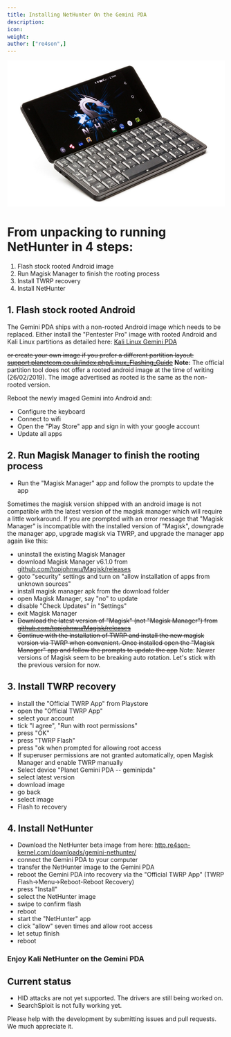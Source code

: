 ```yaml
---
title: Installing NetHunter On the Gemini PDA
description:
icon:
weight:
author: ["re4son",]
---
```


![](NetHunter-Gemini_tiny.png)

# From unpacking to running NetHunter in 4 steps:

1. Flash stock rooted Android image
2. Run Magisk Manager to finish the rooting process
3. Install TWRP recovery
4. Install NetHunter

## 1. Flash stock rooted Android

The Gemini PDA ships with a non-rooted Android image which needs to be replaced.
Either install the "Pentester Pro" image with rooted Android and Kali Linux partitions as detailed here: [Kali Linux Gemini PDA](/docs/arm/gemini-pda/)

~~or create your own image if you prefer a different partition layout:
[support.planetcom.co.uk/index.php/Linux_Flashing_Guide](https://support.planetcom.co.uk/index.php/Linux_Flashing_Guide)~~
**Note:** The official partition tool does not offer a rooted android image at the time of writing (26/02/2019). The image advertised as rooted is the same as the non-rooted version.

Reboot the newly imaged Gemini into Android and:
- Configure the keyboard
- Connect to wifi
- Open the "Play Store" app and sign in with your google account
- Update all apps

## 2. Run Magisk Manager to finish the rooting process

- Run the "Magisk Manager" app and follow the prompts to update the app

Sometimes the magisk version shipped with an android image is not compatible with the latest version of the magisk manager which will require a little workaround.
If you are prompted with an error message that "Magisk Manager" is incompatible with the installed version of "Magisk", downgrade the manager app, upgrade magisk via TWRP, and upgrade the manager app again like this:
- uninstall the existing Magisk Manager
- download Magisk Manager v6.1.0 from [github.com/topjohnwu/Magisk/releases](https://github.com/topjohnwu/Magisk/releases)
- goto "security" settings and turn on "allow installation of apps from unknown sources"
- install magisk manager apk from the download folder
- open Magisk Manager, say "no" to update
- disable "Check Updates" in "Settings"
- exit Magisk Manager
- ~~Download the latest version of "Magisk" (not "Magisk Manager") from [github.com/topjohnwu/Magisk/releases](https://github.com/topjohnwu/Magisk/releases)~~
- ~~Continue with the installation of TWRP and install the new magisk version via TWRP when convenient. Once installed open the "Magisk Manager" app and follow the prompts to update the app~~
Note: Newer versions of Magisk seem to be breaking auto rotation. Let's stick with the previous version for now.

## 3. Install TWRP recovery

- install the "Official TWRP App" from Playstore
- open the "Official TWRP App"
- select your account
- tick "I agree", "Run with root permissions"
- press "OK"
- press "TWRP Flash"
- press "ok when prompted for allowing root access
- If superuser permissions are not granted automatically, open Magisk Manager and enable TWRP manually
- Select device "Planet Gemini PDA -- geminipda"
- select latest version
- download image
- go back
- select image
- Flash to recovery

## 4. Install NetHunter

- Download the NetHunter beta image from here: [http.re4son-kernel.com/downloads/gemini-nethunter/](http://http.re4son-kernel.com/downloads/gemini-nethunter/)
- connect the Gemini PDA to your computer
- transfer the NetHunter image to the Gemini PDA
- reboot the Gemini PDA into recovery via the "Official TWRP App" (TWRP Flash->Menu->Reboot-Reboot Recovery)
- press "Install"
- select the NetHunter image
- swipe to confirm flash
- reboot
- start the "NetHunter" app
- click "allow" seven times and allow root access
- let setup finish
- reboot

### Enjoy Kali NetHunter on the Gemini PDA

## Current status

- HID attacks are not yet supported. The drivers are still being worked on.
- SearchSploit is not fully working yet.

Please help with the development by submitting issues and pull requests. We much appreciate it.
